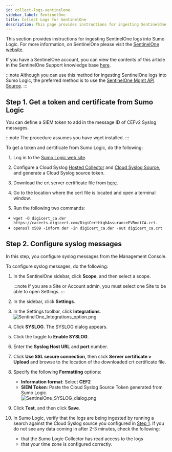 ```yaml
---
id: collect-logs-sentinelone
sidebar_label: SentinelOne
title: Collect Logs for SentinelOne
description: This page provides instructions for ingesting SentinelOne logs into Sumo Logic.
---
```



This section provides instructions for ingesting SentinelOne logs into Sumo Logic. For more information, on SentinelOne please visit the [SentinelOne website](https://www.sentinelone.com/).

If you have a SentinelOne account, you can view the contents of this article in the SentinelOne Support knowledge base [here](https://support.sentinelone.com/hc/en-us/articles/360007044894-Syslog-Integration-with-Sumo-Logic).

:::note
Although you can use this method for ingesting SentinelOne logs into Sumo Logic, the preferred method is to use the [SentinelOne Mgmt API Source](/docs/send-data/hosted-collectors/cloud-to-cloud-integration-framework/sentinelone-mgmt-api-source).
:::

## Step 1. Get a token and certificate from Sumo Logic

You can define a SIEM token to add in the message ID of CEFv2 Syslog messages.

:::note
The procedure assumes you have wget installed.
:::

To get a token and certificate from Sumo Logic, do the following:

1. Log in to the [Sumo Logic web site](https://www.sumologic.com/).

1. Configure a Cloud Syslog [Hosted Collector](/docs/send-data/collector-faq#configure-limits-collector-caching) and [Cloud Syslog Source](/docs/send-data/hosted-collectors/cloud-syslog-source), and generate a Cloud Syslog source token. 

1. Download the crt server certificate file from [here](https://www.digicert.com/CACerts/DigiCertHighAssuranceEVRootCA.crt).

1. Go to the location where the cert file is located and open a terminal window.

1. Run the following two commands:
  * `wget -O digicert_ca.der https://cacerts.digicert.com/DigiCertHighAssuranceEVRootCA.crt.`
  * `openssl x509 -inform der -in digicert_ca.der -out digicert_ca.crt`

## Step 2. Configure syslog messages

In this step, you configure syslog messages from the Management Console.

To configure syslog messages, do the following:

1. In the SentinelOne sidebar, click **Scope**, and then select a scope.

   :::note
   If you are a Site or Account admin, you must select one Site to be able to open Settings.
   :::

1. In the sidebar, click **Settings**.
1. In the Settings toolbar, click **Integrations**. <br/> ![SentinelOne_Integrations_option.png](/img/send-data/SentinelOne_Integrations_option.png)

1. Click **SYSLOG**. The SYSLOG dialog appears.
1. Click the toggle to **Enable SYSLOG**.
1. Enter the **Syslog Host URL** and **port** number.
1. Click **Use SSL secure connection**, then click **Server certificate > Upload** and browse to the location of the downloaded crt certificate file.
1. Specify the following **Formatting** options:

   * **Information format**: Select **CEF2**
   * **SIEM Token**: Paste the Cloud Syslog Source Token generated from Sumo Logic. <br/> ![SentinelOne_SYSLOG_dialog.png](/img/send-data/SentinelOne_SYSLOG_dialog.png)

1. Click **Test**, and then click **Save**.

1. In Sumo Logic, verify that the logs are being ingested by running a search against the Cloud Syslog source you configured in [Step 1](#step-1-get-a-token-and-certificate-from-sumo-logic). If you do not see any data coming in after 2-3 minutes, check the following:

   * that the Sumo Logic Collector has read access to the logs
   * that your time zone is configured correctly.

 
